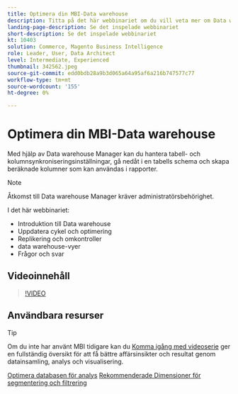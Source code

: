 ```yaml
---
title: Optimera din MBI-Data warehouse
description: Titta på det här webbinariet om du vill veta mer om Data warehouse Manager.
landing-page-description: Se det inspelade webbinariet
short-description: Se det inspelade webbinariet
kt: 10403
solution: Commerce, Magento Business Intelligence
role: Leader, User, Data Architect
level: Intermediate, Experienced
thumbnail: 342562.jpeg
source-git-commit: edd0bdb28a9b3d065a64a95af6a216b747577c77
workflow-type: tm+mt
source-wordcount: '155'
ht-degree: 0%

---
```


# Optimera din MBI-Data warehouse

Med hjälp av Data warehouse Manager kan du hantera tabell- och kolumnsynkroniseringsinställningar, gå nedåt i en tabells schema och skapa beräknade kolumner som kan användas i rapporter.

>[!NOTE]
>
>Åtkomst till Data warehouse Manager kräver administratörsbehörighet.

I det här webbinariet:

- Introduktion till Data warehouse
- Uppdatera cykel och optimering
- Replikering och omkontroller
- data warehouse-vyer
- Frågor och svar

## Videoinnehåll

>[!VIDEO](https://video.tv.adobe.com/v/342562?quality=12&learn=on)

## Användbara resurser

>[!TIP]
>
>Om du inte har använt MBI tidigare kan du [Komma igång med videoserie](https://experienceleague.adobe.com/docs/commerce-learn/tutorials/mbi/introduction/1-overview.html) ger en fullständig översikt för att få bättre affärsinsikter och resultat genom datainsamling, analys och visualisering.

[Optimera databasen för analys](https://experienceleague.adobe.com/docs/commerce-business-intelligence/mbi/best-practices/data/opt-db-analysis.html)
[Rekommenderade Dimensioner för segmentering och filtrering](https://experienceleague.adobe.com/docs/commerce-business-intelligence/mbi/best-practices/data/segment-filter.html)
